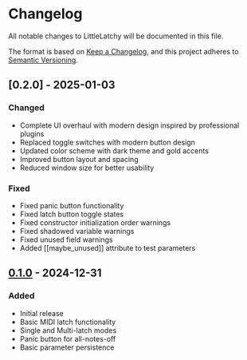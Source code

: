 # Changelog

All notable changes to LittleLatchy will be documented in this file.

The format is based on [Keep a Changelog](https://keepachangelog.com/en/1.0.0/),
and this project adheres to [Semantic Versioning](https://semver.org/spec/v2.0.0.html).

## [0.2.0] - 2025-01-03

### Changed
- Complete UI overhaul with modern design inspired by professional plugins
- Replaced toggle switches with modern button design
- Updated color scheme with dark theme and gold accents
- Improved button layout and spacing
- Reduced window size for better usability

### Fixed
- Fixed panic button functionality
- Fixed latch button toggle states
- Fixed constructor initialization order warnings
- Fixed shadowed variable warnings
- Fixed unused field warnings
- Added [[maybe_unused]] attribute to test parameters

## [0.1.0] - 2024-12-31

### Added
- Initial release
- Basic MIDI latch functionality
- Single and Multi-latch modes
- Panic button for all-notes-off
- Basic parameter persistence

[0.1.0]: https://github.com/USER/MIDIFX/releases/tag/v0.1.0
